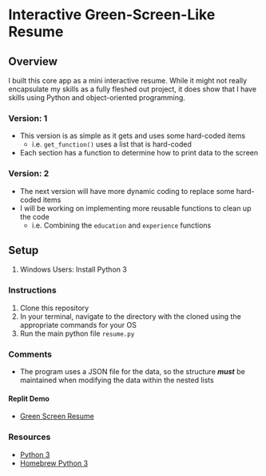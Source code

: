 # Interactive Green-Screen-Like Resume

## Overview

I built this core app as a mini interactive resume. While it might not really encapsulate my skills as a fully fleshed out project, it does show that I have skills using Python and object-oriented programming.

### Version: 1

- This version is as simple as it gets and uses some hard-coded items
  - i.e. `get_function()` uses a list that is hard-coded
- Each section has a function to determine how to print data to the screen

### Version: 2

- The next version will have more dynamic coding to replace some hard-coded items
- I will be working on implementing more reusable functions to clean up the code
  - i.e. Combining the `education` and `experience` functions

## Setup

1. Windows Users: Install Python 3

### Instructions

1. Clone this repository
2. In your terminal, navigate to the directory with the cloned using the appropriate commands for your OS
3. Run the main python file `resume.py`

### Comments

- The program uses a JSON file for the data, so the structure ***must*** be maintained when modifying the data within the nested lists

#### Replit Demo

- [Green Screen Resume](https://replit.com/@EoghyUnscripted/Green-Screen-Resume)

### Resources

- [Python 3](https://www.python.org/downloads/)
- [Homebrew Python 3](https://docs.brew.sh/Homebrew-and-Python)

